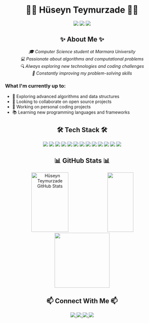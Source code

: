 # <div align="center">👨‍💻 Hüseyn Teymurzade 👨‍💻</div>


<div align="center">
  <img src="https://img.shields.io/badge/Focus-Algorithms-blue?style=for-the-badge&logo=leetcode" />
  <img src="https://img.shields.io/badge/Passion-Coding-red?style=for-the-badge&logo=visual-studio-code" />
  <img src="https://img.shields.io/badge/Student-Marmara_University-green?style=for-the-badge&logo=academia" />
</div>

## <div align="center">✨ About Me ✨</div>

<p align="center">
  <em>🎓 Computer Science student at Marmara University</em><br>
  <em>💻 Passionate about algorithms and computational problems</em><br>
  <em>🔍 Always exploring new technologies and coding challenges</em><br>
  <em>🚀 Constantly improving my problem-solving skills</em>
</p>


### What I'm currently up to:
- 🌱 Exploring advanced algorithms and data structures
- 👯 Looking to collaborate on open source projects
- 🔭 Working on personal coding projects
- 📚 Learning new programming languages and frameworks

## <div align="center">🛠️ Tech Stack 🛠️</div>

<div align="center">
  <img src="https://img.shields.io/badge/C-00599C?style=for-the-badge&logo=c&logoColor=white"/>
  <img src="https://img.shields.io/badge/C%2B%2B-00599C?style=for-the-badge&logo=c%2B%2B&logoColor=white"/>
  <img src="https://img.shields.io/badge/C%23-239120?style=for-the-badge&logo=c-sharp&logoColor=white"/>
  <img src="https://img.shields.io/badge/Java-ED8B00?style=for-the-badge&logo=java&logoColor=white"/>
  <img src="https://img.shields.io/badge/Python-FFD43B?style=for-the-badge&logo=python&logoColor=blue"/>
  <img src="https://img.shields.io/badge/JavaScript-323330?style=for-the-badge&logo=javascript&logoColor=F7DF1E"/>
  <img src="https://img.shields.io/badge/React-20232A?style=for-the-badge&logo=react&logoColor=61DAFB"/>
  <img src="https://img.shields.io/badge/Tailwind_CSS-38B2AC?style=for-the-badge&logo=tailwind-css&logoColor=white"/>
  <img src="https://img.shields.io/badge/CSS3-1572B6?style=for-the-badge&logo=css3&logoColor=white"/>
  <img src="https://img.shields.io/badge/Unity-100000?style=for-the-badge&logo=unity&logoColor=white"/>
  <img src="https://img.shields.io/badge/Electron-2B2E3A?style=for-the-badge&logo=electron&logoColor=9FEAF9"/>
  <img src="https://img.shields.io/badge/GIT-E44C30?style=for-the-badge&logo=git&logoColor=white"/>
  <img src="https://img.shields.io/badge/Linux-FCC624?style=for-the-badge&logo=linux&logoColor=black"/>
</div>

## <div align="center">📊 GitHub Stats 📊</div>

<div align="center">
  <img width="49%" height="195px" src="https://github-readme-stats.vercel.app/api?username=Huseynteymurzade28&show_icons=true&count_private=true&hide_border=true&title_color=ff91a4&icon_color=ff91a4&text_color=c9d1d9&bg_color=0d1117" alt="Hüseyn Teymurzade GitHub Stats" /> 
  <img width="41%" height="195px" src="https://github-readme-stats.vercel.app/api/top-langs/?username=Huseynteymurzade28&layout=compact&hide_border=true&title_color=ff91a4&text_color=ff91a4&bg_color=0d1117" />
</div>

<div align="center">
  <img height="180em" src="https://github-readme-streak-stats.herokuapp.com/?user=Huseynteymurzade28&theme=radical&hide_border=true" />
</div>

## <div align="center">📫 Connect With Me 📫</div>
<div align="center">
  <a href="https://www.linkedin.com/in/hüseyn-teymurzade-9492a92b3" target="_blank">
    <img src="https://img.shields.io/badge/LinkedIn-0077B5?style=for-the-badge&logo=linkedin&logoColor=white" target="_blank" />
  </a>
  <a href="https://www.leetcode.com/flearlyly" target="blank">
    <img src="https://img.shields.io/badge/-LeetCode-FFA116?style=for-the-badge&logo=LeetCode&logoColor=black" />
  </a>
  <a href="mailto:huseynteymurrr74@gmail.com">
    <img src="https://img.shields.io/badge/Email-D14836?style=for-the-badge&logo=gmail&logoColor=white" />
  </a>
  <a href="https://www.codewars.com/users/Huseyn%20Teymurzade" target="blank">
  <img src="https://img.shields.io/badge/Codewars-B1361E?style=for-the-badge&logo=codewars&logoColor=white" />
  </a>
</div>
